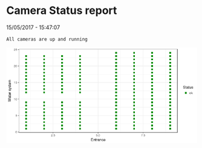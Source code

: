 Camera Status report
================
15/05/2017 - 15:47:07

    All cameras are up and running

![](camreport_files/figure-markdown_github/unnamed-chunk-2-1.png)
